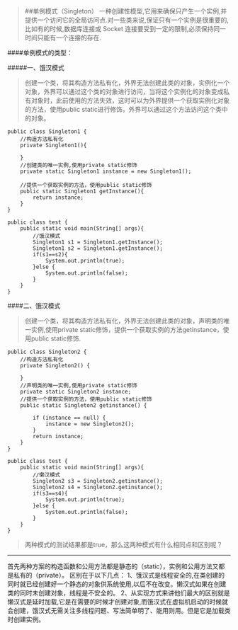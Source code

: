 >##单例模式（Singleton）
   一种创建性模型,它用来确保只产生一个实例,并提供一个访问它的全局访问点.对一些类来说,保证只有一个实例是很重要的,比如有的时候,数据库连接或 Socket 连接要受到一定的限制,必须保持同一时间只能有一个连接的存在.

####单例模式的类型：

#####一、饿汉模式
 >创建一个类，将其构造方法私有化，外界无法创建此类的对象，实例化一个对象，外界可以通过这个类的对象进行访问，当将这个实例化的对象变成私有对象时，此前使用的方法失效，这时可以为外界提供一个获取实例化对象的方法，使用public static进行修饰，外界可以通过这个方法访问这个类中的对象。

````
public class Singleton1 {
    //构造方法私有化
    private Singleton1(){

    }
    //创建类的唯一实例,使用private static修饰
    private static Singleton1 instance = new Singleton1();

    //提供一个获取实例的方法，使用public static修饰
    public static Singleton1 getInstance(){
        return instance;
    }
}

public class test {
    public static void main(String[] args){
        //饿汉模式
        Singleton1 s1 = Singleton1.getInstance();
        Singleton1 s2 = Singleton1.getInstance();
        if(s1==s2){
            System.out.println(true);
        }else {
            System.out.println(false);
        }
    }
}
````
####二、饿汉模式
>创建一个类，将其构造方法私有化，外界无法创建此类的对象，声明类的唯一实例,使用private static修饰，提供一个获取实例的方法getinstance，使用public static修饰.

````
public class Singleton2 {
    //构造方法私有化
    private Singleton2() {

    }
    //声明类的唯一实例,使用private static修饰
    private static Singleton2 instance;
    //提供一个获取实例的方法，使用public static修饰
    public static Singleton2 getinstance() {

        if (instance == null) {
            instance = new Singleton2();
        }
        return instance;
    }
}

public class test {
    public static void main(String[] args){
        //懒汉模式
        Singleton2 s3 = Singleton2.getinstance();
        Singleton2 s4 = Singleton2.getinstance();
        if(s3==s4){
            System.out.println(true);
        }else {
            System.out.println(false);
        }
    }
}
````

>两种模式的测试结果都是true，那么这两种模式有什么相同点和区别呢？
****
首先两种方案的构造函数和公用方法都是静态的（static），实例和公用方法又都是私有的（private）。
区别在于以下几点：
1、饿汉式是线程安全的,在类创建的同时就已经创建好一个静态的对象供系统使用,以后不在改变。懒汉式如果在创建类的同时未创建对象，线程是不安全的。
2、从实现方式来讲他们最大的区别就是懒汉式是延时加载,它是在需要的时候才创建对象,而饿汉式在虚拟机启动的时候就会创建，饿汉式无需关注多线程问题、写法简单明了、能用则用。但是它是加载类时创建实例。

